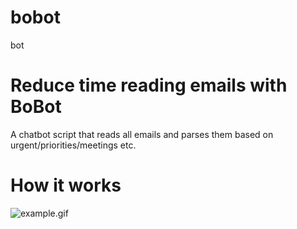 # bobot
bot 
# Reduce time reading emails with BoBot

A chatbot script that reads all emails and parses them based on urgent/priorities/meetings etc. 

# How it works

![example.gif](.images/example.gif)
